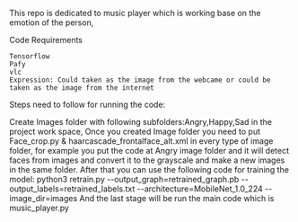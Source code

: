 This repo is dedicated to music player which is working base on the emotion of the person, 

Code Requirements

    Tensorflow
    Pafy
    vlc
    Expression: Could taken as the image from the webcame or could be taken as the image from the internet 
   
    
Steps need to follow for running the code:

Create Images folder with following subfolders:Angry,Happy,Sad in the project work space,
Once you created Image folder you need to put Face_crop.py & haarcascade_frontalface_alt.xml in every type of image folder, for example you put the code at Angry image folder and it will detect faces from images and convert it to the grayscale and make a new images in the same folder.
After that you can use the following code for training the model:  python3 retrain.py --output_graph=retrained_graph.pb --output_labels=retrained_labels.txt --architecture=MobileNet_1.0_224 --image_dir=images
And the last stage will be run the main code which is music_player.py



